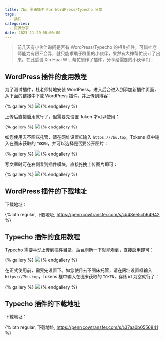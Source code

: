 ```yaml
---
title: 7bu 图床插件 For WordPress/Typecho 分享
tags:
  - 插件
categories:
  - 资源分享
date: 2023-11-29 00:00:00
---
```


> 前几天有小伙伴询问是否有 WordPress/Typecho 的相关插件，可惜杜老师能力有限不会弄，就只能求助于群里的小伙伴，果然有大神帮忙设计了出来。在此感谢 Xin Huai W L 帮忙制作了插件，分享给需要的小伙伴们！

<!-- more -->

## WordPress 插件的食用教程

为了测试插件，杜老师特地安装 WordPress。进入后台进入到添加新插件页面，从下面的链接中下载 WordPress 插件，并上传到博客：

{% gallery %}
![](https://cdn.dusays.com/2023/11/651-1.jpg)
{% endgallery %}

上传后直接启用就行了，但需要先设置 Token 才可以使用：

{% gallery %}
![](https://cdn.dusays.com/2023/11/651-2.jpg)
{% endgallery %}

如您使用去不图床托管，请在网址设置框输入 `https://7bu.top`，Tokens 框中输入在图床获取的 `TOKEN`，并可以选择是否要公开图片：

{% gallery %}
![](https://cdn.dusays.com/2023/11/651-3.jpg)
{% endgallery %}

写文章时可在右侧看到插件模块，直接拖拽上传图片即可：

{% gallery %}
![](https://cdn.dusays.com/2023/11/651-4.jpg)
{% endgallery %}

## WordPress 插件的下载地址

下载地址：

{% btn regular, 下载地址, https://penn.cowtransfer.com/s/ab48ee5cb64942 %}

## Typecho 插件的食用教程

Typecho 需要手动上传到插件目录，后台刷新一下就能看到，直接启用即可：

{% gallery %}
![](https://cdn.dusays.com/2023/11/651-5.jpg)
{% endgallery %}

在正式使用前，需要先设置下。如您使用去不图床托管，请在网址设置框输入 `https://7bu.top`，Tokens 框中输入在图床获取的 `TOKEN`，存储 id 为空就行了：

{% gallery %}
![](https://cdn.dusays.com/2023/11/651-6.jpg)
{% endgallery %}

## Typecho 插件的下载地址

下载地址：

{% btn regular, 下载地址, https://penn.cowtransfer.com/s/a37aa0b0556841 %}